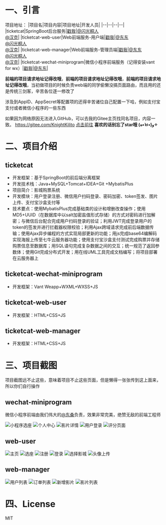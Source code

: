 

# 一、引言
项目地址：
|项目名|项目内容|项目地址|开发人员|
|--|--|--|--|
|ticketcat|SpringBoot后台服务|[戳我](https://github.com/KnightKilito/ticketcat)|[@闪光桐人](https://github.com/KnightKilito)<br/>[@汉克](https://github.com/hankhorse/hankhorse)|
|ticketcat-web-user|Web前端服务-用户端|[戳我](https://github.com/KnightKilito/ticketcat-web-user)|[@东东](https://github.com/zxd16)<br/>[@闪光桐人](https://github.com/KnightKilito)<br/>[@汉克](https://github.com/hankhorse/hankhorse)|
|ticketcat-web-manager|Web前端服务-管理员端|[戳我](https://github.com/KnightKilito/ticketcat-web-manager)|[@东东](https://github.com/zxd16)<br/>[@闪光桐人](https://github.com/KnightKilito)<br/>[@汉克](https://github.com/hankhorse/hankhorse)|
|ticketcat-wechat-miniprogram|微信小程序前端服务（记得安装vant for wx）|[戳我](https://github.com/KnightKilito/ticketcat-wechat-miniprogram)|[@东东](https://github.com/zxd16)|

**前端的项目请求地址记得改哦**，**前端的项目请求地址记得改哦**，**前端的项目请求地址记得改哦**，当初做项目的时候负责web端的同学偷懒没搞页面路由，而且用的还是传统三剑客，辛苦各位逐一修改了

涉及到AppID、AppSecret等配置项的还得辛苦诸位自己配置一下哈，例如支付宝支付或者微信小程序的一些东西

如果因为网络原因无法进入GitHub，可以去我的Gitee主页找同名项目，内容一致。
https://gitee.com/KnightKilito
[点击前往](https://gitee.com/KnightKilito)
**喜欢的话别忘了star哦 (๑•̀ㅂ•́)و✧**

# 二、项目介绍

## ticketcat
- 开发框架：基于SpringBoot的前后端分离框架 
- 开发技术栈：Java+MySQL+Tomcat+IDEA+Git +MybatisPlus
- 项目简介：影城购票系统
- 开发模块：用户登录注册、微信用户扫码登录、密码加密、token签发、图片上传、支付宝沙盒支付等
- 技术要点：使用MybatisPlus完成基础类的设计和增删改查操作；使用MD5+UUID（在数据库中以salt加密盐值形式存储）的方式对密码进行加解密；与微信后台配合完成用户扫码登录的验证；利用JWT完成登录用户的token的签发并进行拦截器权限校验；利用Ajax跨域请求完成前后端数据传输；使用Ajax异步编程的方式实现局部更新的功能；用js完成base64编解码实现海报上传至七牛云服务器功能；使用支付宝沙盒支付测试完成购票并存储购票信息至数据库；用SQL语句完成复杂数据之间的交互；统一规范了返回参数体；使用Git完成分布式开发；用在线UML工具完成文档编写；将项目部署在云服务器上

## ticketcat-wechat-miniprogram
- 开发框架：Vant Weapp+WXML+WXSS+JS

## ticketcat-web-user
- 开发框架：HTML+CSS+JS

## ticketcat-web-manager
- 开发框架：HTML+CSS+JS

# 三、项目截图
项目截图远不止这些，意味着项目不止这些页面，但是懒得一张张传到这上面来，所以你们自行操作

## wechat-miniprogram
微信小程序前端由我们伟大的[@东桑](https://github.com/zxd16)负责，效果非常完美，绝赞无敌的前端工程师

![小程序选座](https://blog-source-cdn.moechun.fun/md/%E6%B7%98%E7%A5%A8%E7%8C%AB%E5%BD%B1%E5%9F%8E%E7%B3%BB%E7%BB%9F-Java%E7%89%88/%E9%A1%B9%E7%9B%AE%E6%88%AA%E5%9B%BE/wechat-miniprogram/%E9%80%89%E5%BA%A7%E9%A1%B5%E9%9D%A2.jpg)
![个人中心](https://blog-source-cdn.moechun.fun/md/%E6%B7%98%E7%A5%A8%E7%8C%AB%E5%BD%B1%E5%9F%8E%E7%B3%BB%E7%BB%9F-Java%E7%89%88/%E9%A1%B9%E7%9B%AE%E6%88%AA%E5%9B%BE/wechat-miniprogram/%E4%B8%AA%E4%BA%BA%E4%B8%BB%E9%A1%B5.jpg)
![影片详情](https://blog-source-cdn.moechun.fun/md/%E6%B7%98%E7%A5%A8%E7%8C%AB%E5%BD%B1%E5%9F%8E%E7%B3%BB%E7%BB%9F-Java%E7%89%88/%E9%A1%B9%E7%9B%AE%E6%88%AA%E5%9B%BE/wechat-miniprogram/%E7%94%B5%E5%BD%B1%E8%AF%A6%E6%83%85%E9%A1%B5.jpg)
![用户登录](https://blog-source-cdn.moechun.fun/md/%E6%B7%98%E7%A5%A8%E7%8C%AB%E5%BD%B1%E5%9F%8E%E7%B3%BB%E7%BB%9F-Java%E7%89%88/%E9%A1%B9%E7%9B%AE%E6%88%AA%E5%9B%BE/wechat-miniprogram/%E7%99%BB%E5%BD%95.jpg)
![评分页面](https://blog-source-cdn.moechun.fun/md/%E6%B7%98%E7%A5%A8%E7%8C%AB%E5%BD%B1%E5%9F%8E%E7%B3%BB%E7%BB%9F-Java%E7%89%88/%E9%A1%B9%E7%9B%AE%E6%88%AA%E5%9B%BE/wechat-miniprogram/%E8%AF%84%E5%88%86%E9%A1%B5%E9%9D%A2.jpg)

## web-user
![主页](https://blog-source-cdn.moechun.fun/md/%E6%B7%98%E7%A5%A8%E7%8C%AB%E5%BD%B1%E5%9F%8E%E7%B3%BB%E7%BB%9F-Java%E7%89%88/%E9%A1%B9%E7%9B%AE%E6%88%AA%E5%9B%BE/web-user/%E4%B8%BB%E9%A1%B5.png)
![选座](https://blog-source-cdn.moechun.fun/md/%E6%B7%98%E7%A5%A8%E7%8C%AB%E5%BD%B1%E5%9F%8E%E7%B3%BB%E7%BB%9F-Java%E7%89%88/%E9%A1%B9%E7%9B%AE%E6%88%AA%E5%9B%BE/web-user/%E9%80%89%E5%BA%A7.png)
![注册](https://blog-source-cdn.moechun.fun/md/%E6%B7%98%E7%A5%A8%E7%8C%AB%E5%BD%B1%E5%9F%8E%E7%B3%BB%E7%BB%9F-Java%E7%89%88/%E9%A1%B9%E7%9B%AE%E6%88%AA%E5%9B%BE/web-user/%E6%B3%A8%E5%86%8C.png)
![登录](https://blog-source-cdn.moechun.fun/md/%E6%B7%98%E7%A5%A8%E7%8C%AB%E5%BD%B1%E5%9F%8E%E7%B3%BB%E7%BB%9F-Java%E7%89%88/%E9%A1%B9%E7%9B%AE%E6%88%AA%E5%9B%BE/web-user/%E7%99%BB%E5%BD%95.png)
![选择影城](https://blog-source-cdn.moechun.fun/md/%E6%B7%98%E7%A5%A8%E7%8C%AB%E5%BD%B1%E5%9F%8E%E7%B3%BB%E7%BB%9F-Java%E7%89%88/%E9%A1%B9%E7%9B%AE%E6%88%AA%E5%9B%BE/web-user/%E6%A0%B9%E6%8D%AE%E7%94%B5%E5%BD%B1%E9%80%89%E5%BD%B1%E9%99%A2.png)
![头像上传](https://blog-source-cdn.moechun.fun/md/%E6%B7%98%E7%A5%A8%E7%8C%AB%E5%BD%B1%E5%9F%8E%E7%B3%BB%E7%BB%9F-Java%E7%89%88/%E9%A1%B9%E7%9B%AE%E6%88%AA%E5%9B%BE/web-user/%E4%B8%8A%E4%BC%A0%E5%9B%BE%E7%89%87.png)

## web-manager
![用户列表](https://blog-source-cdn.moechun.fun/md/%E6%B7%98%E7%A5%A8%E7%8C%AB%E5%BD%B1%E5%9F%8E%E7%B3%BB%E7%BB%9F-Java%E7%89%88/%E9%A1%B9%E7%9B%AE%E6%88%AA%E5%9B%BE/web-manager/%E7%94%A8%E6%88%B7%E5%88%97%E8%A1%A8.png)
![订单列表](https://blog-source-cdn.moechun.fun/md/%E6%B7%98%E7%A5%A8%E7%8C%AB%E5%BD%B1%E5%9F%8E%E7%B3%BB%E7%BB%9F-Java%E7%89%88/%E9%A1%B9%E7%9B%AE%E6%88%AA%E5%9B%BE/web-manager/%E7%94%A8%E6%88%B7%E8%AE%A2%E5%8D%95.png)
![新增影片](https://blog-source-cdn.moechun.fun/md/%E6%B7%98%E7%A5%A8%E7%8C%AB%E5%BD%B1%E5%9F%8E%E7%B3%BB%E7%BB%9F-Java%E7%89%88/%E9%A1%B9%E7%9B%AE%E6%88%AA%E5%9B%BE/web-manager/%E6%B7%BB%E5%8A%A0%E5%BD%B1%E7%89%87.png)
![影片列表](https://blog-source-cdn.moechun.fun/md/%E6%B7%98%E7%A5%A8%E7%8C%AB%E5%BD%B1%E5%9F%8E%E7%B3%BB%E7%BB%9F-Java%E7%89%88/%E9%A1%B9%E7%9B%AE%E6%88%AA%E5%9B%BE/web-manager/%E5%85%A8%E9%83%A8%E5%BD%B1%E7%89%87.png)

# 四、License
MIT
